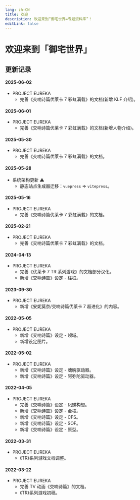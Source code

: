 ```yaml
---
lang: zh-CN
title: 欢迎
description: 欢迎来到“御宅世界=专题资料库”！
editLink: false
---
```


# 欢迎来到「御宅世界」

## 更新记录

#### 2025-06-02

- PROJECT EUREKA
  - 完善《交响诗篇优莱卡 7 彩虹满载》的文档(新增 KLF 介绍)。

#### 2025-06-01

- PROJECT EUREKA
  - 完善《交响诗篇优莱卡 7 彩虹满载》的文档(新增人物介绍)。

#### 2025-05-30

- PROJECT EUREKA
  - 完善《交响诗篇优莱卡 7 彩虹满载》的文档。

#### 2025-05-28

- 系统架构更新 ⚠
  - 静态站点生成器迁移：`vuepress` => `vitepress`。

#### 2025-05-16

- PROJECT EUREKA
  - 完善《交响诗篇优莱卡 7 彩虹满载》的文档。

#### 2025-02-21

- PROJECT EUREKA
  - 完善《交响诗篇优莱卡 7 彩虹满载》的文档。

#### 2024-04-13

- PROJECT EUREKA
  - 完善《优莱卡 7 TR 系列游戏》的文档部分汉化。
  - 新增《交响诗篇》设定 - 柱桩。

#### 2023-09-30

- PROJECT EUREKA
  - 新增《安妮莫奈/交响诗篇优莱卡 7 超进化》的内容。

#### 2022-05-05

- PROJECT EUREKA
  - 新增《交响诗篇》设定 - 领域。
  - 新增设定图片。

#### 2022-05-02

- PROJECT EUREKA
  - 新增《交响诗篇》设定 - 魂魄驱动器。
  - 新增《交响诗篇》设定 - 阿弥陀驱动器。

#### 2022-04-05

- PROJECT EUREKA
  - 完善《交响诗篇》设定 - 凤蝶构想。
  - 新增《交响诗篇》设定 - 金枝。
  - 新增《交响诗篇》设定 - CFS。
  - 新增《交响诗篇》设定 - SOF。
  - 新增《交响诗篇》设定 - 原型。

#### 2022-03-31

- PROJECT EUREKA
  - 《TR》系列游戏文档调整。

#### 2022-03-22

- PROJECT EUREKA
  - 完善 TV 动画《交响诗篇》的文档。
  - 《TR》系列游戏初稿。
